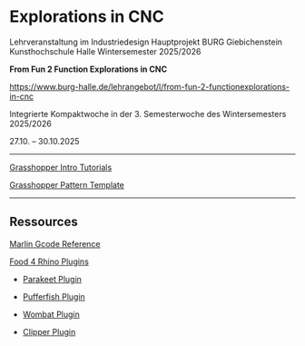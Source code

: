 
# Explorations in CNC 

Lehrveranstaltung im Industriedesign Hauptprojekt BURG Giebichenstein Kunsthochschule Halle Wintersemester 2025/2026

**From Fun 2 Function Explorations in CNC**

https://www.burg-halle.de/lehrangebot/l/from-fun-2-functionexplorations-in-cnc

Integrierte Kompaktwoche in der 3. Semesterwoche des Wintersemesters 2025/2026

27.10. – 30.10.2025

____

[Grasshopper Intro Tutorials](Courses/Explorations_in_CNC/GrasshopperIntroTutorials.md)

[Grasshopper Pattern Template](Courses/Explorations_in_CNC/PatternTemplate.md)

___

## Ressources

[Marlin Gcode Reference](https://marlinfw.org/meta/gcode/)

[Food 4 Rhino Plugins](https://www.food4rhino.com/)

- [Parakeet Plugin](https://www.food4rhino.com/app/parakeet)

- [Pufferfish Plugin](https://www.food4rhino.com/app/pufferfish)

- [Wombat Plugin](https://www.food4rhino.com/app/wombat)

- [Clipper Plugin](https://www.food4rhino.com/en/app/clipper-grasshopper-and-rhino)

